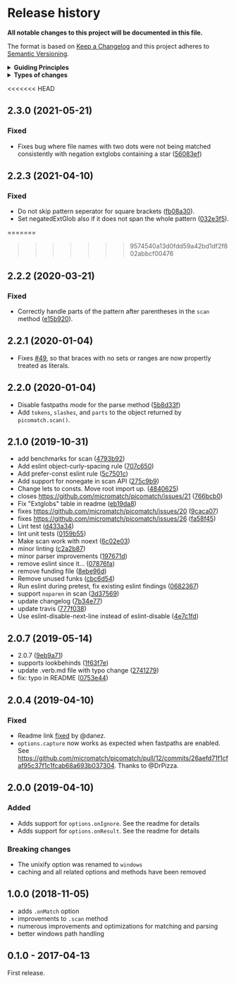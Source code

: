 # Release history

**All notable changes to this project will be documented in this file.**

The format is based on [Keep a Changelog](http://keepachangelog.com/en/1.0.0/)
and this project adheres to [Semantic Versioning](http://semver.org/spec/v2.0.0.html).

<details>
  <summary><strong>Guiding Principles</strong></summary>

- Changelogs are for humans, not machines.
- There should be an entry for every single version.
- The same types of changes should be grouped.
- Versions and sections should be linkable.
- The latest version comes first.
- The release date of each versions is displayed.
- Mention whether you follow Semantic Versioning.

</details>

<details>
  <summary><strong>Types of changes</strong></summary>

Changelog entries are classified using the following labels _(from [keep-a-changelog](http://keepachangelog.com/)_):

- `Added` for new features.
- `Changed` for changes in existing functionality.
- `Deprecated` for soon-to-be removed features.
- `Removed` for now removed features.
- `Fixed` for any bug fixes.
- `Security` in case of vulnerabilities.

</details>

<<<<<<< HEAD
## 2.3.0 (2021-05-21)

### Fixed

* Fixes bug where file names with two dots were not being matched consistently with negation extglobs containing a star ([56083ef](https://github.com/micromatch/picomatch/commit/56083ef))

## 2.2.3 (2021-04-10)

### Fixed

* Do not skip pattern seperator for square brackets ([fb08a30](https://github.com/micromatch/picomatch/commit/fb08a30)).
* Set negatedExtGlob also if it does not span the whole pattern ([032e3f5](https://github.com/micromatch/picomatch/commit/032e3f5)).

=======
>>>>>>> 9574540a13d0fdd59a42bd1df2f802abbcf00476
## 2.2.2 (2020-03-21)

### Fixed

* Correctly handle parts of the pattern after parentheses in the `scan` method ([e15b920](https://github.com/micromatch/picomatch/commit/e15b920)).

## 2.2.1 (2020-01-04)

* Fixes [#49](https://github.com/micromatch/picomatch/issues/49), so that braces with no sets or ranges are now propertly treated as literals.

## 2.2.0 (2020-01-04)

* Disable fastpaths mode for the parse method ([5b8d33f](https://github.com/micromatch/picomatch/commit/5b8d33f))
* Add `tokens`, `slashes`, and `parts` to the object returned by `picomatch.scan()`.

## 2.1.0 (2019-10-31)

* add benchmarks for scan ([4793b92](https://github.com/micromatch/picomatch/commit/4793b92))
* Add eslint object-curly-spacing rule ([707c650](https://github.com/micromatch/picomatch/commit/707c650))
* Add prefer-const eslint rule ([5c7501c](https://github.com/micromatch/picomatch/commit/5c7501c))
* Add support for nonegate in scan API ([275c9b9](https://github.com/micromatch/picomatch/commit/275c9b9))
* Change lets to consts. Move root import up. ([4840625](https://github.com/micromatch/picomatch/commit/4840625))
* closes https://github.com/micromatch/picomatch/issues/21 ([766bcb0](https://github.com/micromatch/picomatch/commit/766bcb0))
* Fix "Extglobs" table in readme ([eb19da8](https://github.com/micromatch/picomatch/commit/eb19da8))
* fixes https://github.com/micromatch/picomatch/issues/20 ([9caca07](https://github.com/micromatch/picomatch/commit/9caca07))
* fixes https://github.com/micromatch/picomatch/issues/26 ([fa58f45](https://github.com/micromatch/picomatch/commit/fa58f45))
* Lint test ([d433a34](https://github.com/micromatch/picomatch/commit/d433a34))
* lint unit tests ([0159b55](https://github.com/micromatch/picomatch/commit/0159b55))
* Make scan work with noext ([6c02e03](https://github.com/micromatch/picomatch/commit/6c02e03))
* minor linting ([c2a2b87](https://github.com/micromatch/picomatch/commit/c2a2b87))
* minor parser improvements ([197671d](https://github.com/micromatch/picomatch/commit/197671d))
* remove eslint since it... ([07876fa](https://github.com/micromatch/picomatch/commit/07876fa))
* remove funding file ([8ebe96d](https://github.com/micromatch/picomatch/commit/8ebe96d))
* Remove unused funks ([cbc6d54](https://github.com/micromatch/picomatch/commit/cbc6d54))
* Run eslint during pretest, fix existing eslint findings ([0682367](https://github.com/micromatch/picomatch/commit/0682367))
* support `noparen` in scan ([3d37569](https://github.com/micromatch/picomatch/commit/3d37569))
* update changelog ([7b34e77](https://github.com/micromatch/picomatch/commit/7b34e77))
* update travis ([777f038](https://github.com/micromatch/picomatch/commit/777f038))
* Use eslint-disable-next-line instead of eslint-disable ([4e7c1fd](https://github.com/micromatch/picomatch/commit/4e7c1fd))

## 2.0.7 (2019-05-14)

* 2.0.7 ([9eb9a71](https://github.com/micromatch/picomatch/commit/9eb9a71))
* supports lookbehinds ([1f63f7e](https://github.com/micromatch/picomatch/commit/1f63f7e))
* update .verb.md file with typo change ([2741279](https://github.com/micromatch/picomatch/commit/2741279))
* fix: typo in README ([0753e44](https://github.com/micromatch/picomatch/commit/0753e44))

## 2.0.4 (2019-04-10)

### Fixed

- Readme link [fixed](https://github.com/micromatch/picomatch/pull/13/commits/a96ab3aa2b11b6861c23289964613d85563b05df) by @danez.
- `options.capture` now works as expected when fastpaths are enabled. See https://github.com/micromatch/picomatch/pull/12/commits/26aefd71f1cfaf95c37f1c1fcab68a693b037304. Thanks to @DrPizza.

## 2.0.0 (2019-04-10)

### Added

- Adds support for `options.onIgnore`. See the readme for details
- Adds support for `options.onResult`. See the readme for details

### Breaking changes

- The unixify option was renamed to `windows`
- caching and all related options and methods have been removed

## 1.0.0 (2018-11-05)

- adds `.onMatch` option
- improvements to `.scan` method
- numerous improvements and optimizations for matching and parsing
- better windows path handling

## 0.1.0 - 2017-04-13

First release.


[keep-a-changelog]: https://github.com/olivierlacan/keep-a-changelog
